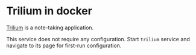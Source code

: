 # Trilium in docker
[Trilium](https://github.com/zadam/trilium) is a note-taking application.

This service does not require any configuration. Start `trilium` service
and navigate to its page for first-run configuration.
